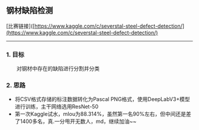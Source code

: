 ## 钢材缺陷检测

[比赛链接]([https://www.kaggle.com/c/severstal-steel-defect-detection/](https://www.kaggle.com/c/severstal-steel-defect-detection/)

---

### 1. 目标

&emsp;&emsp;对钢材中存在的缺陷进行分割并分类

### 2. 思路

* 将CSV格式存储的标注数据转化为Pascal PNG格式，使用DeepLabV3+模型进行训练，主干网络选用ResNet-50
* 第一次Kaggle试水，mIou为88.314%，虽然第一名90%左右，但中间还是差了1400多名，真.一分甩开无数人，md，继续加油~~
